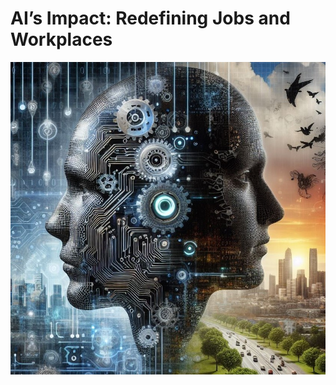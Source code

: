 # AI’s Impact: Redefining Jobs and Workplaces
<img src="images/AI_vs_Human.jpg" alt="Example Image" height="500" width="1000"/>
